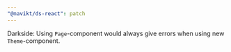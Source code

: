 ```yaml
---
"@navikt/ds-react": patch
---
```


Darkside: Using `Page`-component would always give errors when using new `Theme`-component.
